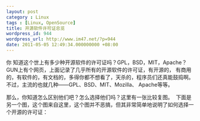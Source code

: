 ```yaml
---
layout: post
category : Linux
tags : [Linux, OpenSource]
title: 开源软件许可证总览
wordpress_id: 944
wordpress_url: http://www.im47.net/?p=944
date: 2011-05-05 12:49:34.000000000 +08:00
---
```

你 知道这个世上有多少种开源软件的许可证吗？GPL，BSD，MIT，Apache？GUN上有个网页，上面记录了几乎所有的开源软件的许可证，有开源的， 有商用的，有软件的，有文档的，多得你都不想看了，天杀的，程序员们还真能鼓捣啊。不过，主流的也就几种——GPL、BSD、MIT、Mozilla、 Apache等等。

那么，你知道怎么区别他们吧？怎么选择他们吗？这里有一张比较复图。
<img src="http://pic.yupoo.com/dreambt/B2LIOxv2/medium.jpg" alt="" />
下面是另一个图，这个图来自这里，这个图并不恶搞，但其非常简单地说明了如何选择一个开源的许可证：
<img src="http://pic.yupoo.com/dreambt/B2LIOJLg/medium.jpg" alt="" />

